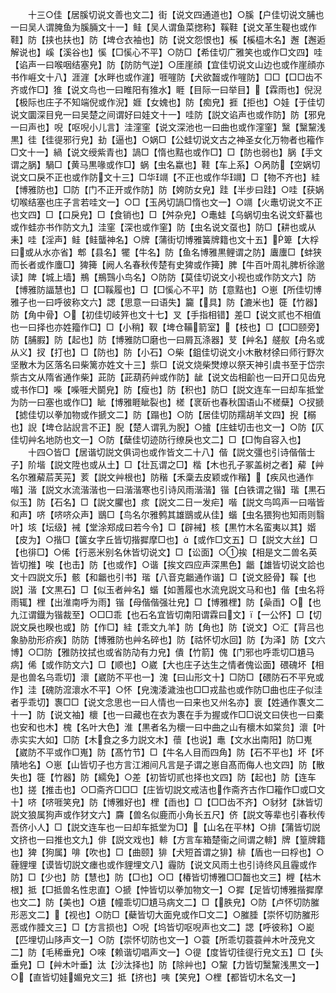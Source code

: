 <!-- { "loadSidebar": true } -->
　　十三○佳【居膎切说文善也文二】街【说文四通道也】○膎【户佳切说文脯也一曰吴人谓腌鱼为膎脼文十一】鲑【吴人谓鱼菜揔称】鞵鞋【说文革生鞮也或作鞋】防【挟也扶也】防【埤仓衣袖也】防【说文怨恨也】榽【榽橀木名】邂【邂逅解说也】嵠【溪谷也】慀【□慀心不平】○防□【希佳切广雅笑也或作□文四】哇【谄声一曰喉咽结塞皃】防【防防气逆】○厓崖顔【宜佳切说文山边也或作崖顔亦书作崕文十八】涯漄【水畔也或作漄】啀嘊防【犬欲齧或作嘊防】□□【□□齿不齐或作□】猚【说文鸟也一曰睢阳有猚水】睚【目际一曰举目】【霖雨也】倪淣【极际也庄子不知端倪或作淣】娾【女媿也】防【痴皃】捱【拒也】○娃【于佳切说文圜深目皃一曰吴楚之间谓好曰娃文十一】哇防【説文谄声也或作防】防【邪皃一曰声也】唲【呕唲小儿言】洼漥窐【说文深池也一曰曲也或作漥窐】黳【黳黧浅黒】徍【徍徥邪行皃】劸【逼也】○娲□【公蛙切说文古之神圣女化万物者也籕作□文十一】緺【说文绶紫青也】諣□【惰也黠也或作□】□【防也弱也】脶【手文谓之脶】騧□【黄马黒喙或作□】蜗【虫名蠃也】鞋【车上系】○呙防【空娲切说文口戾不正也或作防文十三】□华竵【不正也或作华竵】□【物不齐也】絓【博雅防也】□防【门不正开或作防】防【姱防女皃】跬【半步曰跬】○哇【获娲切喉结塞也庄子言若哇文一】○□【玉呙切諣□惰也文一】○竵【火鼃切说文不正也文四】□【口戾皃】□【食销也】□【舛杂皃】○鼃蛙【乌蜗切虫名说文虾蟇也或作蛙亦书作防文九】洼窐【深也或作窐】防【虫名说文虿也】防□【耕也或从耒】哇【淫声】鲑【鲑蠪神名】○牌【蒲街切博雅簧牌籍也文十五】箄【大桴曰或从水亦省】郫【县名】犤【牛名】防【鱼名博雅黒鲤谓之防】蠯螷□【蚌狭而长者或作螷□】猈篺【阙人名春秋传楚有史猈或作篺】脾【牛百叶周礼脾析徐邈读】陴【城上墙】鵧【鵧鷑小鸟名】○防防【莫佳切说文小视也或作防文六】防【博雅防諨慧也】□【□鞵履也】□【□慀心不平】防【意黠也】○崽【所佳切博雅子也一曰呼彼称文六】諰【思意一曰语失】籭【具】防【漉米也】簁【竹器】防【角中骨】○【初佳切岐笄也文十七】叉【手指相错】差□【说文贰也不相值也一曰择也亦姓籀作□】□【小稍】靫【埤仓鞴箭室】【枝也】□【□□颐旁】防【脯腵】防【起也】防【博雅防□磨也一曰屑瓦涤器】芆【艸名】艖舣【舟名或从义】扠【打也】□【防也】防【小石】○柴【鉏佳切说文小木散材徐曰师行野次坚散木为区落名曰柴篱亦姓文十三】祡□【说文烧柴燓燎以祭天神引虞书至于岱宗祡古文从隋省通作柴】茈防【茈葫药艸或作防】龇【说文齿相齘也一曰开口见齿皃或书作□】喍【喍啀犬鬬皃】防【瘦也】防【积也】防□【説文连车一曰却车抵堂为防一曰塞也或作□】眦【博雅睚眦裂也】槎【衺斫也春秋国语山不槎蘖】○扠搋【摅佳切以拳加物或作搋文二】防【蹋也】○防【居佳切防羺胡羊文四】掜【榒也】誽【埤仓詀誽言不正】腉【楚人谓乳为腉】○摣【庄蛙切击也文一】○防【仄佳切艸名地防也文一】○防【蘖佳切迹防行缭戾也文二】□【□恂自容入也】
　　十四○皆□【居谐切説文俱词也或作皆文二十八】偕【説文彊也引诗偕偕士子】阶堦【説文陞也或从土】□【壮瓦谓之□】楷【木也孔子冢盖树之者】薢【艸名尔雅薢茩芙茪】荄【説文艸根也】防稭【禾稾去皮颖或作稭】【疾风也通作喈】湝【説文水流湝湝也一曰湝湝寒也引诗风雨湝湝】锴【白铁谓之锴】瑎【黒石似玉】防【石名】□【説文臞也】痎【説文二日一发疟】喈【説文鸟鸣声一曰喈皆和声】哜【哜哜众声】鶛□【鸟名尔雅鹩其雄鶛或从佳】蝔【虫名猥狗也知雨则翳叶】垓【坛级】裓【堂涂郑成曰若今令】□【辟裓】核【黒竹木名蛮夷以其】媘【皮为】○揩□【箧女字丘皆切揩摨摩□也】【或作□文五】□【説文大丝】□【也徘□】○俙【行恶米别名休皆切说文】□【讼面】○挨【相是文二兽名英皆切推】唉【也击】防【也或作】○谐【挨文四应声深黒色】龤【雄皆切说文詥也文十四説文乐】骸【和龤也引书】瑎【八音克龤通作谐】□【说文胫骨】鞵【也説】湝【文黒石】□【似玉者艸名】蝔【如蓍履也水流皃説文马和也】偕【虫名将雨辄】梩【出淮南呼为雨】锴【母偕偕强壮皃】□【博雅梩】防【喿臿】○【也九江谓鐡为锴裁至】○□□乖【也石名宜皆切南阳谓霖曰文】【一公怀】□【切説文戾也睽也或】防【作□】絓【乖文九羊】防【角也】防【说文】○汇【背吕也象胁肋形疥疾】防防【博雅防也艸名碎也】防【祜怀切水回】防【为泽】防【文六博】○□防【雅防抆拭也或省防劥有力皃】僓【竹箭】傀【门邪也呼乖切□尵马病】俙【或作防文六】□【顺也】○崴【大也庄子达生之情者傀讼面】碨磈坏【相是也兽名乌乖切】瀤【崴防不平也一】溾【曰山形文十】□防□【碨防石不平皃或作】洼【磈防溛瀤水不平】○怀【皃溾涹濊浊也□□戎盐也或作防□曲也庄子似洼者乎乖切】褢□□【说文念思也一曰人情也一曰来也又州名亦】褱【姓通作褢文二十一】防【说文袖】櫰【也一曰藏也在衣为褢在手为握或作□□说文曰侠也一曰橐也安和也木】槐【名叶大色】淮【黒者名为櫰一曰中曲之山有櫰木如棠贠】瀤【叶赤实实大如】□防【木食之多力説文木】蘹【也说】鼃【文水出南阳】防□嵬【崴防不平或作□嵬】防【髙竹节】□【牛名人目而四角】防【石不平也】坏【坏隤地名】○崽【山皆切子也方言江湘间凡言是子谓之崽自髙而侮人也文四】防【散失也】簁【竹器】防【繻免】○差【初皆切贰也择也文四】防【起也】防【连车也】搓【推击也】○□斋齐□□□【庄皆切説文戒洁也作斋齐古作□籕作□或□文十】哜【哜啀笑皃】防【博雅好也】梩【臿也】□【□□齿不齐】○豺犲【牀皆切説文狼属狗声或作犲文六】麡【兽名似鹿而小角长五尺】侪【説文等辈也引春秋传吾侪小人】□【説文连车也一曰却车抵堂为□】【山名在平林】○排【蒲皆切説文挤也一曰推也文九】俳【説文戏也】輫【方言车箱楚衞之间谓之輫】牌【篁牌籍也】猈【狗属】啡【吹也】□【曲颐】猅【犬短首谓之猅】棑【盾也一曰桴也】○薶貍埋【谟皆切説文瘗也或作貍埋文八】霾防【说文风雨土也引诗终风且霾或作防】□【少也】防【慧也】防【□也】○□【椿皆切博雅□□齧也文三】榸【枯木根】抵【□抵兽名性忠直】○搋【忡皆切以拳加物文一】○摨【足皆切博雅揩摨摩也文二】防【美也】○尵【幢乖切□尵马病文二】□【胅皃】○防【卢怀切防膗形恶文二】【视也】○防□【蘗皆切大面皃或作□文二】○膗腄【崇怀切防膗形恶或作腄文三】□【方言损也】○唲【坞皆切呕唲声也文二】諰【呼彼称】○嶏【匹埋切山陊声文一】○防【崇怀切防也文一】○蓑【所乖切蓑蓑艸木叶茂皃文二】防【毛稀垂皃】○唻【赖谐切唱声文一】○徥【度皆切徍徥行皃文五】□【头垂皃】□【艸木叶垂】汰【沙汰择也】防【除艸也】○黧【力皆切黳黧浅黒文一】○【直皆切娃媚皃文三】抵【挤也】咦【笑皃】○梩【都皆切木名文一】
